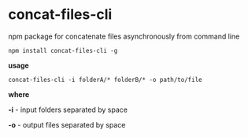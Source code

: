 # concat-files-cli
npm package for concatenate files asynchronously from command line

`npm install concat-files-cli -g`


**usage**

`concat-files-cli -i folderA/* folderB/* -o path/to/file`


**where**

**-i** - input folders separated by space

**-o** - output files separated by space
